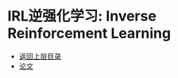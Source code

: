 # IRL逆强化学习: Inverse Reinforcement Learning

* [返回上层目录](../imatation-learning.md)
* [论文](paper/paper.md)


